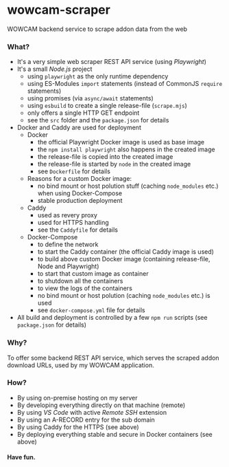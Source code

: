 # wowcam-scraper
WOWCAM backend service to scrape addon data from the web

### What?

- It's a very simple web scraper REST API service (using _Playwright_)
- It's a small _Node.js_ project
  - using `playwright` as the only runtime dependency
  - using ES-Modules `import` statements (instead of CommonJS `require` statements)
  - using promises (via `async/await` statements)
  - using `esbuild` to create a single release-file (`scrape.mjs`)
  - only offers a single HTTP GET endpoint
  - see the `src` folder and the `package.json` for details
- Docker and Caddy are used for deployment
  - Docker
    - the official Playwright Docker image is used as base image
    - the `npm install playwright` also happens in the created image
    - the release-file is copied into the created image
    - the release-file is started by `node` in the created image
    - see `Dockerfile` for details
  - Reasons for a custom Docker image:
    - no bind mount or host polution stuff (caching `node_modules` etc.) when using Docker-Compose
    - stable production deployment
  - Caddy
    - used as revery proxy
    - used for HTTPS handling
    - see the `Caddyfile` for details
  - Docker-Compose
    - to define the network
    - to start the Caddy container (the official Caddy image is used)
    - to build above custom Docker image (containing release-file, Node and Playwright)
    - to start that custom image as container
    - to shutdown all the containers
    - to view the logs of the containers
    - no bind mount or host polution (caching `node_modules` etc.) is used
    - see `docker-compose.yml` file for details
 - All build and deployment is controlled by a few `npm run` scripts (see `package.json` for details)

### Why?

To offer some backend REST API service, which serves the scraped addon download URLs, used by my WOWCAM application.

### How?

- By using on-premise hosting on my server
- By developing everything directly on that machine (remote)
- By using _VS Code_ with active _Remote SSH_ extension
- By using an A-RECORD entry for the sub domain
- By using Caddy for the HTTPS (see above)
- By deploying everything stable and secure in Docker containers (see above)

#### Have fun.
